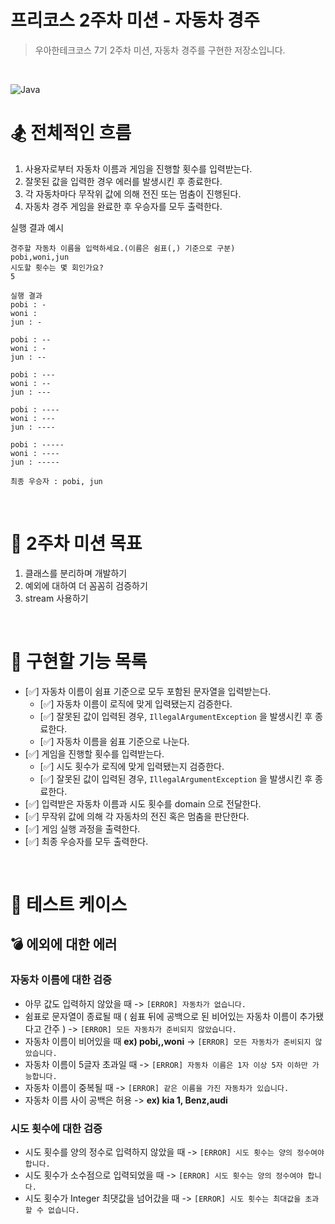 # 프리코스 2주차 미션 - 자동차 경주

> 우아한테크코스 7기 2주차 미션, 자동차 경주를 구현한 저장소입니다.

&nbsp;

![Java](https://img.shields.io/badge/Java-17-orange)

# 🏂 전체적인 흐름
1. 사용자로부터 자동차 이름과 게임을 진행할 횟수를 입력받는다.
2. 잘못된 값을 입력한 경우 에러를 발생시킨 후 종료한다.
3. 각 자동차마다 무작위 값에 의해 전진 또는 멈춤이 진행된다.
4. 자동차 경주 게임을 완료한 후 우승자를 모두 출력한다.

실행 결과 예시
```
경주할 자동차 이름을 입력하세요.(이름은 쉼표(,) 기준으로 구분)
pobi,woni,jun
시도할 횟수는 몇 회인가요?
5

실행 결과
pobi : -
woni : 
jun : -

pobi : --
woni : -
jun : --

pobi : ---
woni : --
jun : ---

pobi : ----
woni : ---
jun : ----

pobi : -----
woni : ----
jun : -----

최종 우승자 : pobi, jun
```

&nbsp;

# 🥇 2주차 미션 목표
1. 클래스를 분리하며 개발하기
2. 예외에 대하여 더 꼼꼼히 검증하기
3. stream 사용하기

&nbsp;

# 🔧 구현할 기능 목록
- [✅] 자동차 이름이 쉼표 기준으로 모두 포함된 문자열을 입력받는다.
  - [✅] 자동차 이름이 로직에 맞게 입력됐는지 검증한다.
  - [✅] 잘못된 값이 입력된 경우, `IllegalArgumentException` 을 발생시킨 후 종료한다.
  - [✅] 자동차 이름을 쉼표 기준으로 나눈다.
- [✅] 게임을 진행할 횟수를 입력받는다.
  - [✅] 시도 횟수가 로직에 맞게 입력됐는지 검증한다.
  - [✅] 잘못된 값이 입력된 경우, `IllegalArgumentException` 을 발생시킨 후 종료한다.
- [✅] 입력받은 자동차 이름과 시도 횟수를 domain 으로 전달한다.
- [✅] 무작위 값에 의해 각 자동차의 전진 혹은 멈춤을 판단한다.
- [✅] 게임 실행 과정을 출력한다.
- [✅] 최종 우승자를 모두 출력한다.

&nbsp;

# 🥋 테스트 케이스
## 💣 에외에 대한 에러

### 자동차 이름에 대한 검증
- 아무 값도 입력하지 않았을 때 -> `[ERROR] 자동차가 없습니다.`
- 쉼표로 문자열이 종료될 때 ( 쉼표 뒤에 공백으로 된 비어있는 자동차 이름이 추가됐다고 간주 ) -> `[ERROR] 모든 자동차가 준비되지 않았습니다.`
- 자동차 이름이 비어있을 때 **ex) pobi,,woni** -> `[ERROR] 모든 자동차가 준비되지 않았습니다.`
- 자동차 이름이 5글자 초과일 때 -> `[ERROR] 자동차 이름은 1자 이상 5자 이하만 가능합니다.`
- 자동차 이름이 중복될 때 -> `[ERROR] 같은 이름을 가진 자동차가 있습니다.`
- 자동차 이름 사이 공백은 허용 ->  **ex) kia 1, Benz,audi**

### 시도 횟수에 대한 검증
- 시도 횟수를 양의 정수로 입력하지 않았을 때 -> `[ERROR] 시도 횟수는 양의 정수여야 합니다.`
- 시도 횟수가 소수점으로 입력되었을 때 -> `[ERROR] 시도 횟수는 양의 정수여야 합니다.`
- 시도 횟수가 Integer 최댓값을 넘어갔을 때 -> `[ERROR] 시도 횟수는 최대값을 초과할 수 없습니다.`

&nbsp;
